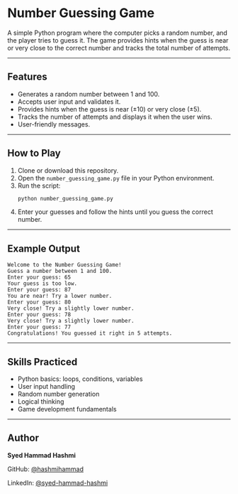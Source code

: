 # Number Guessing Game

A simple Python program where the computer picks a random number, and the player tries to guess it. The game provides hints when the guess is near or very close to the correct number and tracks the total number of attempts.

---

## Features

- Generates a random number between 1 and 100.
- Accepts user input and validates it.
- Provides hints when the guess is near (±10) or very close (±5).
- Tracks the number of attempts and displays it when the user wins.
- User-friendly messages.

---

## How to Play

1. Clone or download this repository.
2. Open the `number_guessing_game.py` file in your Python environment.
3. Run the script:
   ```bash
   python number_guessing_game.py
   ```
4. Enter your guesses and follow the hints until you guess the correct number.

---

## Example Output

```
Welcome to the Number Guessing Game!
Guess a number between 1 and 100.
Enter your guess: 65
Your guess is too low.
Enter your guess: 87
You are near! Try a lower number.
Enter your guess: 80
Very close! Try a slightly lower number.
Enter your guess: 78
Very close! Try a slightly lower number.
Enter your guess: 77
Congratulations! You guessed it right in 5 attempts.
```

---

## Skills Practiced

* Python basics: loops, conditions, variables
* User input handling
* Random number generation
* Logical thinking
* Game development fundamentals

---

## Author
**Syed Hammad Hashmi**

GitHub: [@hashmihammad](https://github.com/hashmihammad)

LinkedIn: [@syed-hammad-hashmi](http://linkedin.com/in/syed-hammad-hashmi)

